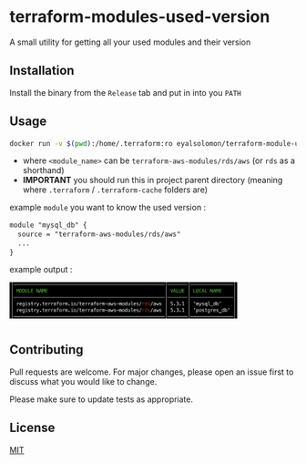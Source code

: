# terraform-modules-used-version

A small utility for getting all your used modules and their
version

## Installation

Install the binary from the `Release` tab and put in into you `PATH`

## Usage

```bash
docker run -v $(pwd):/home/.terraform:ro eyalsolomon/terraform-module-used-version --module <module_name>
```

- where `<module_name>` can be `terraform-aws-modules/rds/aws`
  (or `rds` as a shorthand)
- **IMPORTANT** you should run this in project parent directory (meaning where `.terraform` / `.terraform-cache` folders are)

example `module` you want to know the used version :

```hcl
module "mysql_db" {
  source = "terraform-aws-modules/rds/aws"
  ...
}
```

example output :

<img src="imgs/example.png" alt="output example" width="400"/>

#

## Contributing

Pull requests are welcome. For major changes, please open an issue first
to discuss what you would like to change.

Please make sure to update tests as appropriate.

## License

[MIT](https://choosealicense.com/licenses/mit/)
